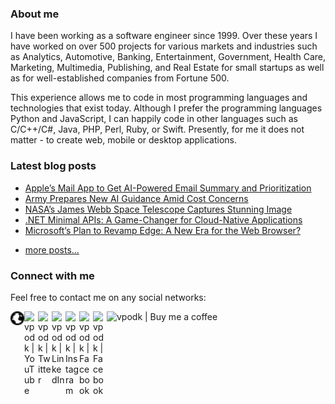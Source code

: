 ### About me

I have been working as a software engineer since 1999. Over these years I have worked on over 500 projects for various markets and industries such as Analytics, Automotive, Banking, Entertainment, Government, Health Care, Marketing, Multimedia, Publishing, and Real Estate for small startups as well as for well-established companies from Fortune 500.

This experience allows me to code in most programming languages and technologies that exist today. Although I prefer the programming languages Python and JavaScript, I can happily code in other languages such as C/C++/C#, Java, PHP, Perl, Ruby, or Swift. Presently, for me it does not matter - to create web, mobile or desktop applications.

### Latest blog posts

<!-- BLOG-POST-LIST:START -->
- [Apple’s Mail App to Get AI-Powered Email Summary and Prioritization](https://medium.com/majordigest/apples-mail-app-to-get-ai-powered-email-summary-and-prioritization-b361a6528a9e?source=rss-22947912adc0------2)
- [Army Prepares New AI Guidance Amid Cost Concerns](https://medium.com/majordigest/army-prepares-new-ai-guidance-amid-cost-concerns-0cab127b03c7?source=rss-22947912adc0------2)
- [NASA’s James Webb Space Telescope Captures Stunning Image](https://medium.com/majordigest/nasas-james-webb-space-telescope-captures-stunning-image-af4acffcd353?source=rss-22947912adc0------2)
- [.NET Minimal APIs: A Game-Changer for Cloud-Native Applications](https://medium.com/majordigest/net-minimal-apis-a-game-changer-for-cloud-native-applications-efe3b70f565e?source=rss-22947912adc0------2)
- [Microsoft’s Plan to Revamp Edge: A New Era for the Web Browser?](https://medium.com/majordigest/microsofts-plan-to-revamp-edge-a-new-era-for-the-web-browser-b70453b2823f?source=rss-22947912adc0------2)
<!-- BLOG-POST-LIST:END -->
- [more posts...](https://medium.com/@vpodk)

### Connect with me
Feel free to contact me on any social networks:

[<img align="left" alt="vpodk.com" width="22px" src="https://raw.githubusercontent.com/iconic/open-iconic/master/svg/globe.svg" />][website]
[<img align="left" alt="vpodk | YouTube" width="22px" src="https://cdn.jsdelivr.net/npm/simple-icons@v3/icons/youtube.svg" />][youtube]
[<img align="left" alt="vpodk | Twitter" width="22px" src="https://cdn.jsdelivr.net/npm/simple-icons@v3/icons/twitter.svg" />][twitter]
[<img align="left" alt="vpodk | LinkedIn" width="22px" src="https://cdn.jsdelivr.net/npm/simple-icons@v3/icons/linkedin.svg" />][linkedin]
[<img align="left" alt="vpodk | Instagram" width="22px" src="https://cdn.jsdelivr.net/npm/simple-icons@v3/icons/instagram.svg" />][instagram]
[<img align="left" alt="vpodk | Facebook" width="22px" src="https://cdn.jsdelivr.net/npm/simple-icons@v3/icons/facebook.svg" />][facebook]
[<img align="left" alt="vpodk | Facebook" width="22px" src="https://cdn.jsdelivr.net/npm/simple-icons@v3/icons/medium.svg" />][medium]
[<img align="left" alt="vpodk | Buy me a coffee" height="24px" src="https://cdn.buymeacoffee.com/buttons/default-yellow.png" />][buymeacoffee]
<br>

<!-- Meta data -->
[website]: https://vpodk.com
[twitter]: https://twitter.com/vpodk
[youtube]: https://youtube.com/@vpodk
[instagram]: https://instagram.com/vpodk
[linkedin]: https://linkedin.com/in/vpodk
[facebook]: https://facebook.com/vpodk
[medium]: https://medium.com/@vpodk
[buymeacoffee]: https://www.buymeacoffee.com/vpodk
